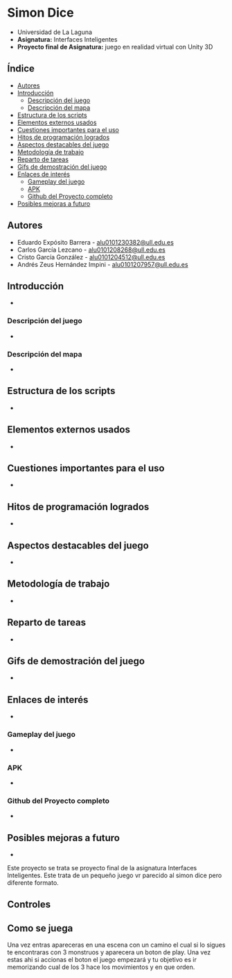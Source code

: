 # Simon Dice
- Universidad de La Laguna
- **Asignatura:** Interfaces Inteligentes
- **Proyecto final de Asignatura:** juego en realidad virtual con Unity 3D

## Índice
- [Autores](#autores)
- [Introducción](#introducción)
  - [Descripción del juego](#descripción-del-juego)
  - [Descripción del mapa](#descripción-del-mapa)
- [Estructura de los scripts](#estructura-de-los-scripts)
- [Elementos externos usados](#elementos-externos-usados)
- [Cuestiones importantes para el uso](#cuestiones-importantes-para-el-uso)
- [Hitos de programación logrados](#hitos-de-programación-logrados)
- [Aspectos destacables del juego](#aspectos-destacables-del-juego)
- [Metodología de trabajo](#metodología-de-trabajo)
- [Reparto de tareas](#reparto-de-tareas)
- [Gifs de demostración del juego](#gifs-de-demostración-del-juego)
- [Enlaces de interés](#enlaces-de-interés)
  - [Gameplay del juego](#gameplay-del-juego)
  - [APK](#apk)
  - [Github del Proyecto completo](#github-del-proyecto-completo)
- [Posibles mejoras a futuro](#posibles-mejoras-a-futuro)

## Autores
  - Eduardo Expósito Barrera - alu0101230382@ull.edu.es
  - Carlos García Lezcano - alu0101208268@ull.edu.es
  - Cristo García González - alu0101204512@ull.edu.es
  - Andrés Zeus Hernández Impini - alu0101207957@ull.edu.es

## Introducción
-
### Descripción del juego
-
### Descripción del mapa
-

## Estructura de los scripts
-

## Elementos externos usados
-

## Cuestiones importantes para el uso
-

## Hitos de programación logrados
-

## Aspectos destacables del juego
-

## Metodología de trabajo
-

## Reparto de tareas
-

## Gifs de demostración del juego
-

## Enlaces de interés
-
### Gameplay del juego
-
### APK
-
### Github del Proyecto completo
-

## Posibles mejoras a futuro
-

  
Este proyecto se trata se proyecto final de la asignatura Interfaces Inteligentes. Este trata de un pequeño juego vr parecido al simon dice pero diferente formato.

## Controles



## Como se juega
Una vez entras apareceras en una escena con un camino el cual si lo sigues te encontraras con 3 monstruos y aparecera un boton de play.
Una vez estas ahi si accionas el boton el juego empezará y tu objetivo es ir memorizando cual de los 3 hace los movimientos y en que orden.
